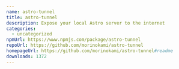 ```yaml
---
name: astro-tunnel
title: astro-tunnel
description: Expose your local Astro server to the internet
categories:
  - uncategorized
npmUrl: https://www.npmjs.com/package/astro-tunnel
repoUrl: https://github.com/morinokami/astro-tunnel
homepageUrl: https://github.com/morinokami/astro-tunnel#readme
downloads: 1372
---
```

